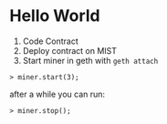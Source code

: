#  Hello World

1. Code Contract
2. Deploy contract on MIST
3. Start miner in geth with `geth attach`
```
> miner.start(3);
```
after a while you can run:
```
> miner.stop();
```
